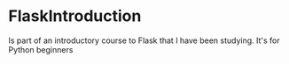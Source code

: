 # FlaskIntroduction
Is part of an introductory course to Flask that I have been studying.
It's for Python beginners
